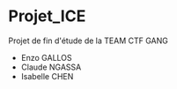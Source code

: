 # Projet_ICE
Projet de fin d'étude de la TEAM CTF GANG

- Enzo GALLOS
- Claude NGASSA
- Isabelle CHEN
